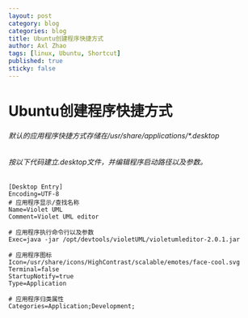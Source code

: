 ```yaml
---
layout: post
category: blog
categories: blog
title: Ubuntu创建程序快捷方式
author: Axl Zhao
tags: [linux, Ubuntu, Shortcut]
published: true
sticky: false
---
```


# Ubuntu创建程序快捷方式

###### 默认的应用程序快捷方式存储在/usr/share/applications/*.desktop

###### 按以下代码建立.desktop文件，并编辑程序启动路径以及参数。

```
[Desktop Entry]
Encoding=UTF-8
# 应用程序显示/查找名称
Name=Violet UML
Comment=Violet UML editor

# 应用程序执行命令行以及参数
Exec=java -jar /opt/devtools/violetUML/violetumleditor-2.0.1.jar

# 应用程序图标
Icon=/usr/share/icons/HighContrast/scalable/emotes/face-cool.svg
Terminal=false
StartupNotify=true
Type=Application

# 应用程序归类属性
Categories=Application;Development;
```